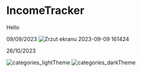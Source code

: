 # IncomeTracker

Hello

09/09/2023
![Zrzut ekranu 2023-09-09 161424](https://github.com/Enjot/IncomeTracker/assets/60782298/188ca1dc-7b0d-4a03-8856-c29369fed861)

26/10/2023

![categories_lightTheme](https://github.com/Enjot/IncomeTracker/assets/60782298/09a9a5f6-e00f-406e-8f6b-90971b954566)
![categories_darkTheme](https://github.com/Enjot/IncomeTracker/assets/60782298/9bb57779-0153-4794-95c6-92ba980d54a7)
